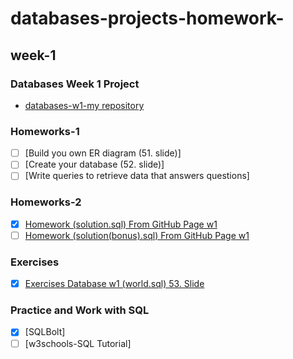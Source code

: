 # databases-projects-homework-
## week-1

### Databases Week 1 Project
* [databases-w1-my repository](https://github.com/elifsancak/databases-projects-homework-/tree/master/week-1-homework)

### Homeworks-1
- [ ]  [Build you own ER diagram (51. slide)]
- [ ]  [Create your database (52. slide)]
- [ ]  [Write queries to retrieve data that answers questions]

### Homeworks-2
- [x]  [Homework (solution.sql) From GitHub Page w1](https://github.com/elifsancak/databases-projects-homework-/blob/master/week-1-homework/submissions/solution.sql)
- [ ]  [Homework (solution(bonus).sql) From GitHub Page w1](https://github.com/elifsancak/databases-projects-homework-/blob/master/week-1-homework/submissions/solution(bonus).sql)

### Exercises
- [x]  [Exercises Database w1 (world.sql) 53. Slide](https://github.com/elifsancak/databases-projects-homework-/blob/master/week-1-homework/world(solution-53-slide).sql)

### Practice and Work with SQL
- [x]  [SQLBolt]
- [ ]  [w3schools-SQL Tutorial]
